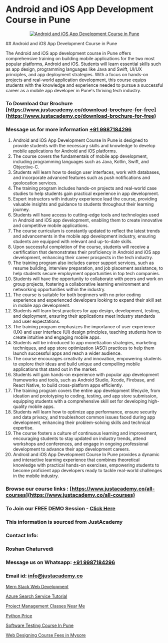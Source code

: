 # Android and iOS App Development Course in Pune

<p align="center">
  <a href="https://justacademy.co/course-detail/android-app-development">
    <img src="https://justacademy.co/storage2/course_image/1676635923_course_image.webp" alt="Android and iOS App Development Course in Pune">
  </a>
</p>
## Android and iOS App Development Course in Pune

The Android and iOS app development course in Pune offers comprehensive training on building mobile applications for the two most popular platforms, Android and iOS. Students will learn essential skills such as app design, programming languages like Java and Swift, UI/UX principles, and app deployment strategies. With a focus on hands-on projects and real-world application development, this course equips students with the knowledge and experience needed to pursue a successful career as a mobile app developer in Pune's thriving tech industry.
### To Download Our Brochure [https://www.justacademy.co/download-brochure-for-free](https://www.justacademy.co/download-brochure-for-free)
### Message us for more information [+91 9987184296](https://api.whatsapp.com/send?phone=919987184296)
1) Android and iOS App Development Course In Pune is designed to provide students with the necessary skills and knowledge to develop mobile applications for Android and iOS platforms.
2) The course covers the fundamentals of mobile app development, including programming languages such as Java, Kotlin, Swift, and Objective-C.
3) Students will learn how to design user interfaces, work with databases, and incorporate advanced features such as push notifications and geolocation services.
4) The training program includes hands-on projects and real-world case studies to help students gain practical experience in app development.
5) Expert instructors with industry experience lead the course, providing valuable insights and guidance to students throughout their learning journey.
6) Students will have access to cutting-edge tools and technologies used in Android and iOS app development, enabling them to create innovative and competitive mobile applications.
7) The course curriculum is constantly updated to reflect the latest trends and advancements in the mobile app development industry, ensuring students are equipped with relevant and up-to-date skills.
8) Upon successful completion of the course, students will receive a certification that demonstrates their proficiency in Android and iOS app development, enhancing their career prospects in the tech industry.
9) The training program also includes career support services, such as resume building, interview preparation, and job placement assistance, to help students secure employment opportunities in top tech companies.
10) Students will have the opportunity to collaborate with peers and work on group projects, fostering a collaborative learning environment and networking opportunities within the industry.
11) The course is suitable for both beginners with no prior coding experience and experienced developers looking to expand their skill set in mobile app development.
12) Students will learn best practices for app design, development, testing, and deployment, ensuring their applications meet industry standards and user expectations.
13) The training program emphasizes the importance of user experience (UX) and user interface (UI) design principles, teaching students how to create intuitive and engaging mobile apps.
14) Students will be introduced to app monetization strategies, marketing techniques, and app store optimization (ASO) practices to help them launch successful apps and reach a wider audience.
15) The course encourages creativity and innovation, empowering students to explore their ideas and build unique and compelling mobile applications that stand out in the market.
16) Students will gain hands-on experience with popular app development frameworks and tools, such as Android Studio, Xcode, Firebase, and React Native, to build cross-platform apps efficiently.
17) The training program covers the entire app development lifecycle, from ideation and prototyping to coding, testing, and app store submission, equipping students with a comprehensive skill set for developing high-quality mobile apps.
18) Students will learn how to optimize app performance, ensure security and data privacy, and troubleshoot common issues faced during app development, enhancing their problem-solving skills and technical expertise.
19) The course fosters a culture of continuous learning and improvement, encouraging students to stay updated on industry trends, attend workshops and conferences, and engage in ongoing professional development to advance their app development careers.
20) Android and iOS App Development Course In Pune provides a dynamic and interactive learning experience that combines theoretical knowledge with practical hands-on exercises, empowering students to become proficient app developers ready to tackle real-world challenges in the mobile industry.

### Browse our course links : [https://www.justacademy.co/all-courses](https://www.justacademy.co/all-courses) 
### To Join our FREE DEMO Session - [Click Here](https://www.justacademy.co/register-for-course-demo)


### This information is sourced from JustAcademy
### Contact Info:
### Roshan Chaturvedi
### Message us on Whatsapp: [+91 9987184296](https://api.whatsapp.com/send?phone=919987184296)
### Email id: [info@justacademy.co](mailto:info@justacademy.co)
                
[Mern Stack Web Development](https://www.linkedin.com/pulse/mern-stack-web-development-justacademy-boston-nywac/)

[Azure Search Service Tutorial](https://www.linkedin.com/pulse/azure-search-service-tutorial-justacademy-bay-area-32epe?trackingId=%2FqCIkkMgbdnAXeCFS6ptVg%3D%3D&lipi=urn%3Ali%3Apage%3Ad_flagship3_company_admin%3BVfd8WVt8TwCvR4GLG%2BU4Hg%3D%3D)

[Project Management Classes Near Me](https://medium.com/@mahi3106/project-management-classes-near-me-ad1c01560fca)

[Python Price](https://medium.com/@mahi3106/python-price-d78682dd5d5b)

[Software Testing Course In Pune](https://justacademyin.github.io/justacademy/software-testing-course-in-pune)

[Web Designing Course Fees in Mysore](https://justacademyin.github.io/justacademy/web-designing-course-fees-in-mysore)

